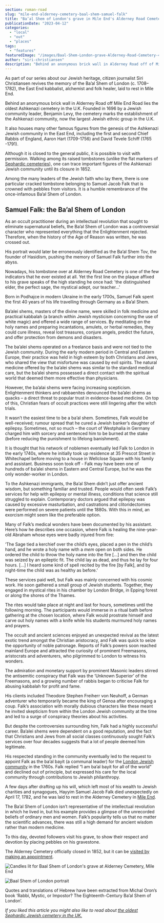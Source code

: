 ```yaml
---
section: roman-road
slug: "mile-end-alderney-cemetery-baal-shem-samuel-falk"
title: "Ba’al Shem of London's grave in Mile End's Alderney Road Cemetery"
publicationDate: "2023-04-12"
categories: 
  - "local"
  - "out"
  - "places"
tags: 
  - "features"
featuredImage: "/images/Baal-Shem-London-grave-Alderney-Road-Cemetery-4.jpg"
author: "siri-christiansen"
description: "Behind an anonymous brick wall in Alderney Road off of Mile End Road lies the oldest Ashkenazi cemetery in the U.K. Founded in 1696 and closed in 1852, the cemetery marks the establishment of the Ashkenazi community, now the largest Jewish ethnic group in the U.K."
---
```


As part of our series about our Jewish heritage, citizen journalist Siri Christiansen revives the memory of the Ba’al Shem of London (c. 1708–1782), the East End kabbalist, alchemist and folk healer, laid to rest in Mile End.

Behind an anonymous brick wall in Alderney Road off Mile End Road lies the oldest Ashkenazi cemetery in the U.K. Founded in 1696 by a Jewish community leader, Benjamin Levy, the cemetery marks the establishment of the Ashkenazi community, now the largest Jewish ethnic group in the U.K.

It also houses many other famous figures from the genesis of the Ashkenazi Jewish community in the East End, including the first and second Chief Rabbis of England, Aaron Hart (1709-1756) and David Tevele Schiff (1765 -1791). 

Although it is closed to the general public, it is possible to visit with permission. Walking among its raised tombstones (unlike the flat markers of [Sephardic cemeteries](https://romanroadlondon.com/novo-cemetery-jewish-history/)), one can trace important figures of the Ashkenazi Jewish community until its closure in 1852. 

Among the many leaders of the Jewish faith who lay there, there is one particular cracked tombstone belonging to Samuel Jacob Falk that is crowned with pebbles from visitors. It is a humble remembrance of the once-infamous Ba’al Shem of London.

## Samuel Falk: the Ba’al Shem of London

As an occult practitioner during an intellectual revolution that sought to eliminate supernatural beliefs, the Ba’al Shem of London was a controversial character who represented everything that the Enlightenment rejected. Therefore, when the history of the Age of Reason was written, he was crossed out. 

His portrait would later be erroneously identified as the Ba’al Shem Tov, the founder of Hasidism, pushing the memory of Samuel Falk further into the abyss. 

Nowadays, his tombstone over at Alderney Road Cemetery is one of the few indicators that he ever existed at all. Yet the first line on the plaque affixed to his grave speaks of the high standing he once had: 'the distinguished elder, the perfect sage, the mystical adept, our teacher...'

Born in Podhajce in modern Ukraine in the early 1700s, Samuel Falk spent the first 40 years of his life travelling through Germany as a Ba’al Shem. 

Ba’alei shems, masters of the divine name, were skilled in folk medicine and practical kabbalah (a branch within Jewish mysticism concerning the use of white magic) and offered a wide range of services. By meditating on the holy names and preparing incantations, amulets, or herbal remedies, they could cure illness, reveal lost treasures, conjure angels, predict the future, and offer protection from demons and disasters.

The ba’alei shems operated on a freelance basis and were not tied to the Jewish community. During the early modern period in Central and Eastern Europe, their practice was held in high esteem by both Christians and Jews, who shared the view that misfortune was caused by evil spirits. The natural medicine offered by the ba’alei shems was similar to the standard medical care, but the ba’alei shems possessed a direct contact with the spiritual world that deemed them more effective than physicians.

However, the ba’alai shems were facing increasing scepticism. Enlightenment thinkers and rabbaenites denounced the ba’alei shems as quacks – a direct threat to popular trust in evidence-based medicine. On top of this, Christian fears of occult practices were still lingering after the witch trials.

It wasn’t the easiest time to be a ba’al shem. Sometimes, Falk would be well-received; rumour spread that he cured a Jewish banker’s daughter of epilepsy. Sometimes, not so much – the court of Westphalia in Germany charged him with sorcery and sentenced him to be burned at the stake (before reducing the punishment to lifelong banishment).

It is thought that his network of noblemen eventually led Falk to London in the early 1740s, where he initially took up residence at 35 Prescot Street in Whitechapel before moving to a house in Wellclose Square with his family and assistant. Business soon took off - Falk may have been one of hundreds of ba’alei shems in Eastern and Central Europe, but he was the only wonder-worker in London.

To the Ashkenazi immigrants, the Ba’al Shem didn’t just offer ancient wisdom, but something familiar and trusted. People would often seek Falk’s services for help with epilepsy or mental illness, conditions that science still struggled to explain. Contemporary doctors argued that epilepsy was caused by excessive masturbation, and castrations and clitoridectomies were performed on severe patients until the 1880s. With this in mind, an exorcism might seem like the preferable option.

Many of Falk’s medical wonders have been documented by his assistant. Here’s how he describes one occasion, where Falk is healing the nine-year-old Abraham whose eyes were badly injured from fire: 

‘The Sage tied a kerchief over the child’s eyes, placed a pen in the child’s hand, and he wrote a holy name with a _mem_ open on both sides. He ordered the child to throw the holy name into the fire \[...\] and then the child was seized by an epileptic fit. The child lay as dead, and thus he lay for four hours. \[...\] I heard some kind of spell recited by the fire \[by Falk\], and by night-time the child was as healthy as before.’

These services paid well, but Falk was mainly concerned with his cosmic work. He soon gathered a small group of Jewish students. Together, they engaged in mystical rites in his chamber by London Bridge, in Epping forest or along the shores of the Thames.

The rites would take place at night and last for hours, sometimes until the following morning. The participants would immerse in a ritual bath before gathering at the chosen location, where Falk would prostrate himself and carve out holy names with a knife while his students murmured holy names and prayers.

The occult and ancient sciences enjoyed an unexpected revival as the latest exotic trend amongst the Christian aristocracy, and Falk was quick to seize the opportunity of noble patronage. Reports of Falk’s powers soon reached mainland Europe and attracted the curiosity of prominent Freemasons, aristocrats and adventurers, who pilgrimmed to London to witness his wonders. 

The admiration and monetary support by prominent Masonic leaders stirred the antisemitic conspiracy that Falk was the ‘Unknown Superior’ of the Freemasons, and a growing number of rabbis began to criticise Falk for abusing kabbalah for profit and fame.

His clients included Theodore Stephen Freiherr von Neuhoff, a German adventurer who temporarily became the king of Genoa after encouraging a coup. Falk’s association with morally dubious characters like these meant he invited skepticism from within the London Jewish community at the time and led to a surge of conspiracy theories about his activities. 

But despite the controversies surrounding him, Falk had a highly successful career. Ba’alei shems were dependent on a good reputation, and the fact that Christians and Jews from all social classes continuously sought Falk’s services over four decades suggests that a lot of people deemed him legitimate. 

His respected standing in the community eventually led to the request to appoint Falk as the ba’al bayit (a communal leader) for the [London Jewish community](https://romanroadlondon.com/east-end-writer-israel-zangwill-old-ford-road/) in the 1760s. Falk replied “I am ba’al bayit for all of the world” and declined out of principle, but expressed his care for the local community through contributions to Jewish philanthropy.

A few days after drafting up his will, which left most of his wealth to Jewish charities and synagogues, Hayyim Samuel Jacob Falk died unexpectedly on April 17, 1782, and he was laid to rest in the Alderney Cemetery in [Mile End](https://romanroadlondon.com/mile-end-park-history/). 

The Ba’al Shem of London isn’t representative of the intellectual revolution in which he lived in, but his example provides a glimpse of the unrecorded beliefs of ordinary men and women. Falk’s popularity tells us that no matter the scientific advances, there was still a high demand for ancient wisdom rather than modern medicine. 

To this day, devoted followers visit his grave, to show their respect and devotion by placing pebbles on his gravestone. 

The Alderney Cemetery officially closed in 1852, but it can be [visited by making an appointment](https://www.theus.org.uk/article/alderney-road-cemetery). 

![Candles lit for Baal Shem of London's grave at Alderney Cemetery, Mile End](/images/Baal-Shem-London-grave-Alderney-Road-Cemetery-1-1024x683.jpg)

![Baal Shem of London portrait](/images/Baal-Shem-London-Falckon.jpg)

Quotes and translations of Hebrew have been extracted from Michal Oron’s book ‘Rabbi, Mystic, or Impostor? The Eighteenth-Century Ba’al Shem of London’.

_If you liked this article you might also like to read about [the oldest Sephardic Jewish cemetery in the UK.](https://romanroadlondon.com/velho-cemetery-mile-end-jewish-history/)_
